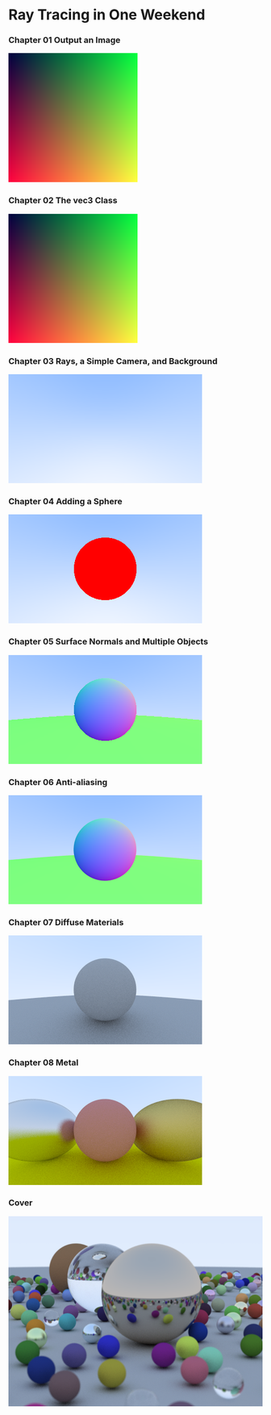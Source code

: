 # Ray Tracing in One Weekend

### Chapter 01 Output an Image

![](Chapter01/output.png)

### Chapter 02 The vec3 Class

![](Chapter02/output.png)

### Chapter 03 Rays, a Simple Camera, and Background

![](Chapter03/output.png)

### Chapter 04 Adding a Sphere

![](Chapter04/output.png)

### Chapter 05 Surface Normals and Multiple Objects

![](Chapter05/output.png)

### Chapter 06 Anti-aliasing

![](Chapter06/output.png)

### Chapter 07 Diffuse Materials

![](Chapter07/output.png)

### Chapter 08 Metal

![](Chapter08/output.png)

### Cover

![Cover](InOneWeekendCover.png)